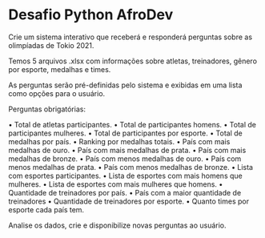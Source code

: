 # Desafio Python AfroDev

Crie um sistema interativo que receberá e responderá perguntas sobre as olimpíadas de Tokio 2021.

Temos 5 arquivos .xlsx com informações sobre atletas, treinadores, gênero por esporte, medalhas e times.

As perguntas serão pré-definidas pelo sistema e exibidas em uma lista como opções para o usuário.

Perguntas obrigatórias:

•	Total de atletas participantes.
•	Total de participantes homens.
•	Total de participantes mulheres. 
•	Total de participantes por esporte.
•	Total de medalhas por país.
•	Ranking por medalhas totais. 
•	País com mais medalhas de ouro.
•	País com mais medalhas de prata.
•	País com mais medalhas de bronze.
•	País com menos medalhas de ouro.
•	País com menos medalhas de prata.
•	País com menos medalhas de bronze.
•	Lista com esportes participantes.
•	Lista de esportes com mais homens que mulheres.
•	Lista de esportes com mais mulheres que homens.
•	Quantidade de treinadores por país.
•	País com a maior quantidade de treinadores
•	Quantidade de treinadores por esporte.
•	Quanto times por esporte cada país tem.

Analise os dados, crie e disponibilize novas perguntas ao usuário.

